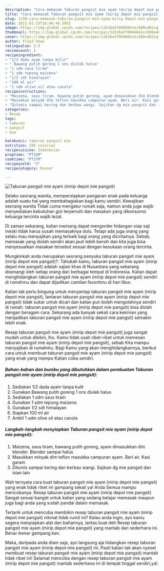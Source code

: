 ```yaml
---
description: "Cara memasak Taburan pangsit mie ayam (mirip depot mie pangsit) yang nikmat dan Mudah Dibuat"
title: "Cara memasak Taburan pangsit mie ayam (mirip depot mie pangsit) yang nikmat dan Mudah Dibuat"
slug: 1150-cara-memasak-taburan-pangsit-mie-ayam-mirip-depot-mie-pangsit-yang-nikmat-dan-mudah-dibuat
date: 2021-01-15T16:44:44.595Z
image: https://img-global.cpcdn.com/recipes/12b3ba5f8846041e/680x482cq70/taburan-pangsit-mie-ayam-mirip-depot-mie-pangsit-foto-resep-utama.jpg
thumbnail: https://img-global.cpcdn.com/recipes/12b3ba5f8846041e/680x482cq70/taburan-pangsit-mie-ayam-mirip-depot-mie-pangsit-foto-resep-utama.jpg
cover: https://img-global.cpcdn.com/recipes/12b3ba5f8846041e/680x482cq70/taburan-pangsit-mie-ayam-mirip-depot-mie-pangsit-foto-resep-utama.jpg
author: Floyd Shaw
ratingvalue: 3.5
reviewcount: 5
recipeingredient:
- "1/2 dada ayam tanpa kulit"
- " Bawang putih goreng 1 ons diulek halus"
- "1 sdm saus tiram"
- "1 sdm tepung maizena"
- "1/2 sdt himalayan"
- "100 ml air"
- "1 sdm olive oil atau canola"
recipeinstructions:
- "Maizena, saus tiram, bawang putih goreng, ayam dimasukkan dlm blender. Blender sampai halus"
- "Masukkan minyak dlm teflon masukka campuran ayam. Beri air. Kasi garam"
- "Ditumis sampai kering dan berbau wangi. Sajikan dg mie pangsit dan isian lain"
categories:
- Resep
tags:
- taburan
- pangsit
- mie

katakunci: taburan pangsit mie 
nutrition: 295 calories
recipecuisine: Indonesian
preptime: "PT16M"
cooktime: "PT37M"
recipeyield: "3"
recipecategory: Dinner

---
```



![Taburan pangsit mie ayam (mirip depot mie pangsit)](https://img-global.cpcdn.com/recipes/12b3ba5f8846041e/680x482cq70/taburan-pangsit-mie-ayam-mirip-depot-mie-pangsit-foto-resep-utama.jpg)

Selaku seorang wanita, mempersiapkan panganan enak pada keluarga adalah suatu hal yang membahagiakan bagi kamu sendiri. Kewajiban seorang  wanita Tidak cuma mengatur rumah saja, namun anda juga wajib menyediakan kebutuhan gizi terpenuhi dan masakan yang dikonsumsi keluarga tercinta wajib lezat.

Di zaman  sekarang, kalian memang dapat mengorder hidangan siap saji meski tidak harus susah memasaknya dulu. Tetapi ada juga orang yang selalu mau menyajikan yang terbaik bagi orang yang dicintainya. Sebab, memasak yang diolah sendiri akan jauh lebih bersih dan kita juga bisa menyesuaikan masakan tersebut sesuai dengan kesukaan orang tercinta. 



Mungkinkah anda merupakan seorang penyuka taburan pangsit mie ayam (mirip depot mie pangsit)?. Tahukah kamu, taburan pangsit mie ayam (mirip depot mie pangsit) adalah sajian khas di Nusantara yang sekarang disenangi oleh setiap orang dari berbagai tempat di Indonesia. Kalian dapat menghidangkan taburan pangsit mie ayam (mirip depot mie pangsit) sendiri di rumahmu dan dapat dijadikan camilan favoritmu di hari libur.

Kalian tak perlu bingung untuk menyantap taburan pangsit mie ayam (mirip depot mie pangsit), lantaran taburan pangsit mie ayam (mirip depot mie pangsit) tidak sukar untuk dicari dan kalian pun boleh mengolahnya sendiri di rumah. taburan pangsit mie ayam (mirip depot mie pangsit) bisa diolah dengan beragam cara. Sekarang ada banyak sekali cara kekinian yang menjadikan taburan pangsit mie ayam (mirip depot mie pangsit) semakin lebih enak.

Resep taburan pangsit mie ayam (mirip depot mie pangsit) juga sangat mudah untuk dibikin, lho. Kamu tidak usah ribet-ribet untuk memesan taburan pangsit mie ayam (mirip depot mie pangsit), sebab Kita mampu menyajikan di rumahmu. Bagi Kamu yang akan menghidangkannya, berikut cara untuk membuat taburan pangsit mie ayam (mirip depot mie pangsit) yang enak yang mampu Kalian coba sendiri.

<!--inarticleads1-->

##### Bahan-bahan dan bumbu yang dibutuhkan dalam pembuatan Taburan pangsit mie ayam (mirip depot mie pangsit):

1. Sediakan 1/2 dada ayam tanpa kulit
1. Gunakan  Bawang putih goreng 1 ons diulek halus
1. Sediakan 1 sdm saus tiram
1. Gunakan 1 sdm tepung maizena
1. Gunakan 1/2 sdt himalayan
1. Siapkan 100 ml air
1. Ambil 1 sdm olive oil atau canola




<!--inarticleads2-->

##### Langkah-langkah menyiapkan Taburan pangsit mie ayam (mirip depot mie pangsit):

1. Maizena, saus tiram, bawang putih goreng, ayam dimasukkan dlm blender. Blender sampai halus
1. Masukkan minyak dlm teflon masukka campuran ayam. Beri air. Kasi garam
1. Ditumis sampai kering dan berbau wangi. Sajikan dg mie pangsit dan isian lain




Wah ternyata cara buat taburan pangsit mie ayam (mirip depot mie pangsit) yang enak tidak ribet ini gampang sekali ya! Anda Semua mampu mencobanya. Resep taburan pangsit mie ayam (mirip depot mie pangsit) Sangat sesuai banget untuk kalian yang sedang belajar memasak maupun juga bagi anda yang sudah pandai dalam memasak.

Tertarik untuk mencoba membikin resep taburan pangsit mie ayam (mirip depot mie pangsit) nikmat tidak rumit ini? Kalau anda ingin, ayo kamu segera menyiapkan alat dan bahannya, lantas buat deh Resep taburan pangsit mie ayam (mirip depot mie pangsit) yang mantab dan sederhana ini. Benar-benar gampang kan. 

Maka, daripada anda diam saja, ayo langsung aja hidangkan resep taburan pangsit mie ayam (mirip depot mie pangsit) ini. Pasti kalian tak akan nyesel membuat resep taburan pangsit mie ayam (mirip depot mie pangsit) mantab tidak ribet ini! Selamat mencoba dengan resep taburan pangsit mie ayam (mirip depot mie pangsit) mantab sederhana ini di tempat tinggal sendiri,ya!.

